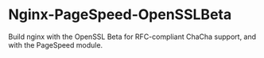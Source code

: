 # Nginx-PageSpeed-OpenSSLBeta
Build nginx with the OpenSSL Beta for RFC-compliant ChaCha support, and with the PageSpeed module.

